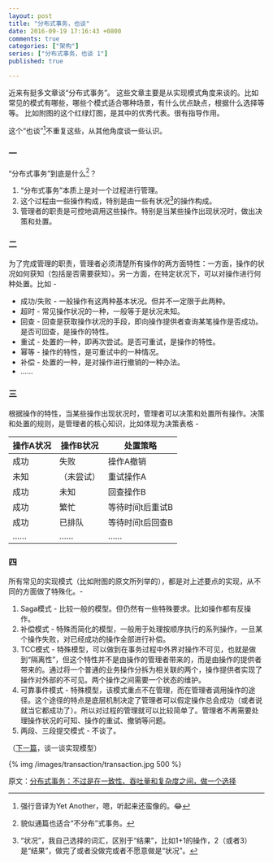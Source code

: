 ```yaml
---
layout: post
title: "分布式事务，也谈"
date: 2016-09-19 17:16:43 +0800
comments: true
categories: ["架构"]
series: ["分布式事务，也谈 1"]
published: true

---
```


近来有挺多文章谈“分布式事务”。
这些文章主要是从实现模式角度来谈的。比如常见的模式有哪些，哪些个模式适合哪种场景，有什么优点缺点，根据什么选择等等。<!--more-->
比如附图的这个红绿灯图，是其中的优秀代表。很有指导作用。

这个“也谈”[^3]不重复这些，从其他角度谈一些认识。


### 一

“分布式事务”到底是什么[^4]？

1. “分布式事务”本质上是对一个过程进行管理。
2. 这个过程由一些操作构成，特别是由一些有状况[^2]的操作构成。
3. 管理者的职责是可控地调用这些操作。特别是当某些操作出现状况时，做出决策和处置。


### 二

为了完成管理的职责，管理者必须清楚所有操作的两方面特性：一方面，操作的状况如何获知（包括是否需要获知）。另一方面，在特定状况下，可以对操作进行何种处置。比如 - 

* 成功/失败 - 一般操作有这两种基本状况。但并不一定限于此两种。
* 超时 - 常见操作状况的一种，一般等于是状况未知。
* 回查 - 回查是获取操作状况的手段，即向操作提供者查询某笔操作是否成功。是否可回查，是操作的特性。
* 重试 - 处置的一种，即再次尝试。是否可重试，是操作的特性。
* 幂等 - 操作的特性，是可重试中的一种情况。
* 补偿 - 处置的一种，是对操作进行撤销的一种办法。
* ……


### 三

根据操作的特性，当某些操作出现状况时，管理者可以决策和处置所有操作。决策和处置的规则，是管理者的核心知识，比如体现为决策表格 - 

| 操作A状况 | 操作B状况 | 处置策略      |
| ----- | ----- | --------- |
| 成功    | 失败    | 操作A撤销     |
| 未知    | （未尝试） | 重试操作A     |
| 成功    | 未知    | 回查操作B     |
| 成功    | 繁忙    | 等待时间t后重试B |
| 成功    | 已排队   | 等待时间t后回查B |
| ……    | ……    | ……        |


### 四



所有常见的实现模式（比如附图的原文所列举的），都是对上述要点的实现，从不同的方面做了特殊化。-

1. Saga模式 - 比较一般的模型。但仍然有一些特殊要求。比如操作都有反操作。
2. 补偿模式 - 特殊而简化的模型，一般用于处理按顺序执行的系列操作，一旦某个操作失败，对已经成功的操作全部进行补偿。
3. TCC模式 - 特殊模型，可以做到在事务过程中外界对操作不可见，也就是做到“隔离性”，但这个特性并不是由操作的管理者带来的，而是由操作的提供者带来的。通过将一个普通的业务操作分拆为相关联的两个，操作提供者实现了操作对外部的不可见。两个操作之间需要一个状态的维护。
4. 可靠事件模式 - 特殊模型，该模式重点不在管理，而在管理者调用操作的途径。这个途径的特点是底层机制决定了管理者可以假定操作总会成功（或者说就当它都成功了）。所以对过程的管理就可以比较简单了。管理者不再需要处理操作状况的可知、操作的重试、撤销等问题。
5. 两段、三段提交模式 - 不谈了。


（[下一篇](/blog/2016/09/26/transaction2/)，谈一谈实现模型）

{% img  /images/transaction/transaction.jpg 500 %}

原文：[分布式事务：不过是在一致性、吞吐量和复杂度之间，做一个选择](http://www.open-open.com/lib/view/open1473404638516.html)

[^2]: “状况”，我自己选择的词汇，区别于“结果”，比如1+1的操作，2（或者3）是“结果”，做完了或者没做完或者不愿意做是“状况”。
[^3]: 强行音译为Yet Another，嗯，听起来还蛮像的。😂
[^4]: 貌似通篇也适合“不分布”式事务。